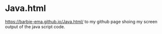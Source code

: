 # Java.html
https://barbie-ema.github.io/Java.html/ to my github page shoing my screen output of the java script code.
